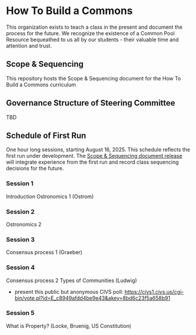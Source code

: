# How To Build a Commons
This organization exists to teach a class in the present and document the process for the future.
We recognize the existence of a Common Pool Resource bequeathed to us all by our students - their valuable time and attention and trust.

## Scope & Sequencing
This repository hosts the Scope & Sequencing document for the How To Build a Commons curriculum

## Governance Structure of Steering Committee
TBD

## Schedule of First Run
One hour long sessions, starting August 16, 2025.
This schedule reflects the first run under development. The [Scope & Sequencing document release](https://github.com/How-To-Build-a-Commons/Scope-Sequencing/releases/latest) will integrate experience from the first run and record class sequencing decisions for the future.

### Session 1
Introduction
Ostronomics 1 (Ostrom)

### Session 2
Ostronomics 2 

### Session 3
Consensus process 1 (Graeber)

### Session 4
Consensus process 2 
Types of Communities (Ludwig)
- present this public but anonymous CIVS poll: https://civs1.civs.us/cgi-bin/vote.pl?id=E_c8949afdd4be9e43&akey=8bd6c23f5a658b91

### Session 5
What is Property? (Locke, Bruenig, US Constitution)
